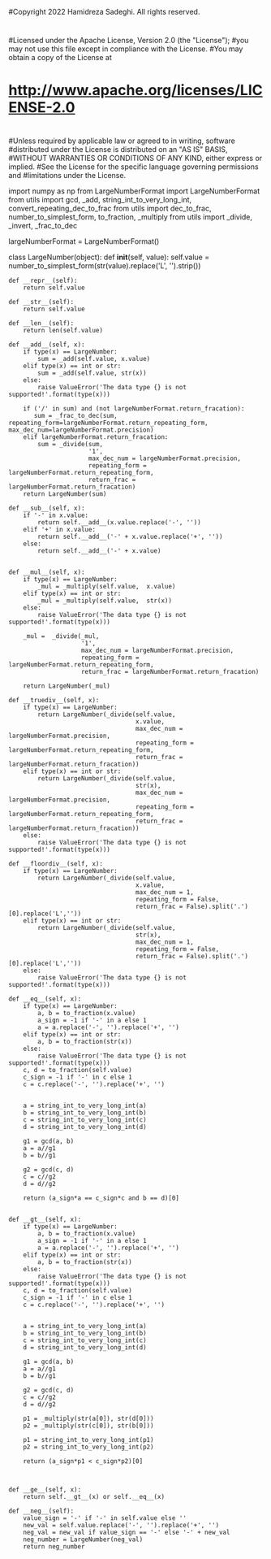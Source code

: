 #Copyright 2022 Hamidreza Sadeghi. All rights reserved.
#
#Licensed under the Apache License, Version 2.0 (the "License");
#you may not use this file except in compliance with the License.
#You may obtain a copy of the License at
#
#    http://www.apache.org/licenses/LICENSE-2.0
#
#Unless required by applicable law or agreed to in writing, software
#distributed under the License is distributed on an "AS IS" BASIS,
#WITHOUT WARRANTIES OR CONDITIONS OF ANY KIND, either express or implied.
#See the License for the specific language governing permissions and
#limitations under the License.



import numpy as np
from LargeNumberFormat import LargeNumberFormat
from utils import gcd, _add, string_int_to_very_long_int, convert_repeating_dec_to_frac
from utils import dec_to_frac, number_to_simplest_form, to_fraction, _multiply
from utils import _divide, _invert, _frac_to_dec


largeNumberFormat = LargeNumberFormat()

class LargeNumber(object):
    def __init__(self, value):
        self.value = number_to_simplest_form(str(value).replace('L', '').strip())

    def __repr__(self):
        return self.value
    
    def __str__(self):
        return self.value

    def __len__(self):
        return len(self.value)

    def __add__(self, x):
        if type(x) == LargeNumber:
            sum = _add(self.value, x.value)
        elif type(x) == int or str:
            sum = _add(self.value, str(x))
        else:
            raise ValueError('The data type {} is not supported!'.format(type(x)))

        if ('/' in sum) and (not largeNumberFormat.return_fracation):
           sum = _frac_to_dec(sum, repeating_form=largeNumberFormat.return_repeating_form, max_dec_num=largeNumberFormat.precision)
        elif largeNumberFormat.return_fracation:
            sum = _divide(sum,
                          '1',
                          max_dec_num = largeNumberFormat.precision,
                          repeating_form = largeNumberFormat.return_repeating_form,
                          return_frac = largeNumberFormat.return_fracation)
        return LargeNumber(sum)

    def __sub__(self, x):
        if '-' in x.value:
            return self.__add__(x.value.replace('-', ''))
        elif '+' in x.value:
            return self.__add__('-' + x.value.replace('+', ''))
        else:
            return self.__add__('-' + x.value)


    def __mul__(self, x):
        if type(x) == LargeNumber:
            _mul = _multiply(self.value,  x.value)
        elif type(x) == int or str:
            _mul = _multiply(self.value,  str(x))            
        else:
            raise ValueError('The data type {} is not supported!'.format(type(x)))

        _mul =  _divide(_mul,
                        '1',
                        max_dec_num = largeNumberFormat.precision,
                        repeating_form = largeNumberFormat.return_repeating_form,
                        return_frac = largeNumberFormat.return_fracation)

        return LargeNumber(_mul)

    def __truediv__(self, x):
        if type(x) == LargeNumber:
            return LargeNumber(_divide(self.value,
                                       x.value,
                                       max_dec_num = largeNumberFormat.precision,
                                       repeating_form = largeNumberFormat.return_repeating_form,
                                       return_frac = largeNumberFormat.return_fracation))
        elif type(x) == int or str:
            return LargeNumber(_divide(self.value,
                                       str(x),
                                       max_dec_num = largeNumberFormat.precision,
                                       repeating_form = largeNumberFormat.return_repeating_form,
                                       return_frac = largeNumberFormat.return_fracation))
        else:
            raise ValueError('The data type {} is not supported!'.format(type(x)))
    
    def __floordiv__(self, x):
        if type(x) == LargeNumber:
            return LargeNumber(_divide(self.value,
                                       x.value,
                                       max_dec_num = 1,
                                       repeating_form = False,
                                       return_frac = False).split('.')[0].replace('L',''))
        elif type(x) == int or str:
            return LargeNumber(_divide(self.value,
                                       str(x),
                                       max_dec_num = 1,
                                       repeating_form = False,
                                       return_frac = False).split('.')[0].replace('L',''))
        else:
            raise ValueError('The data type {} is not supported!'.format(type(x)))
            
    def __eq__(self, x):
        if type(x) == LargeNumber:
            a, b = to_fraction(x.value)
            a_sign = -1 if '-' in a else 1
            a = a.replace('-', '').replace('+', '')
        elif type(x) == int or str:
            a, b = to_fraction(str(x))
        else:
            raise ValueError('The data type {} is not supported!'.format(type(x)))
        c, d = to_fraction(self.value)
        c_sign = -1 if '-' in c else 1
        c = c.replace('-', '').replace('+', '')


        a = string_int_to_very_long_int(a)
        b = string_int_to_very_long_int(b)
        c = string_int_to_very_long_int(c)
        d = string_int_to_very_long_int(d)

        g1 = gcd(a, b)
        a = a//g1
        b = b//g1

        g2 = gcd(c, d)
        c = c//g2
        d = d//g2

        return (a_sign*a == c_sign*c and b == d)[0]

    
    def __gt__(self, x):
        if type(x) == LargeNumber:
            a, b = to_fraction(x.value)
            a_sign = -1 if '-' in a else 1
            a = a.replace('-', '').replace('+', '')
        elif type(x) == int or str:
            a, b = to_fraction(str(x))
        else:
            raise ValueError('The data type {} is not supported!'.format(type(x)))
        c, d = to_fraction(self.value)
        c_sign = -1 if '-' in c else 1
        c = c.replace('-', '').replace('+', '')


        a = string_int_to_very_long_int(a)
        b = string_int_to_very_long_int(b)
        c = string_int_to_very_long_int(c)
        d = string_int_to_very_long_int(d)

        g1 = gcd(a, b)
        a = a//g1
        b = b//g1

        g2 = gcd(c, d)
        c = c//g2
        d = d//g2

        p1 = _multiply(str(a[0]), str(d[0]))
        p2 = _multiply(str(c[0]), str(b[0]))

        p1 = string_int_to_very_long_int(p1)
        p2 = string_int_to_very_long_int(p2)

        return (a_sign*p1 < c_sign*p2)[0]



    def __ge__(self, x):
        return self.__gt__(x) or self.__eq__(x)

    def __neg__(self):
        value_sign = '-' if '-' in self.value else ''
        new_val = self.value.replace('-', '').replace('+', '')
        neg_val = new_val if value_sign == '-' else '-' + new_val
        neg_number = LargeNumber(neg_val)
        return neg_number

    
    
        
